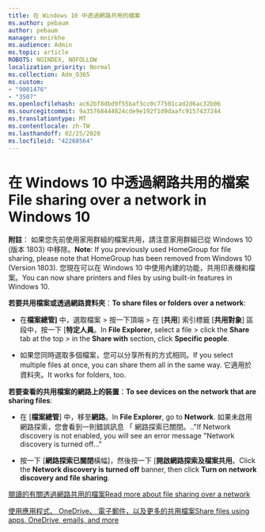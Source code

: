 ```yaml
---
title: 在 Windows 10 中透過網路共用的檔案
ms.author: pebaum
author: pebaum
manager: mnirkhe
ms.audience: Admin
ms.topic: article
ROBOTS: NOINDEX, NOFOLLOW
localization_priority: Normal
ms.collection: Adm_O365
ms.custom:
- "9001476"
- "3507"
ms.openlocfilehash: ac62bf8dbd9f55baf3cc0c77501cad2d6ac32b06
ms.sourcegitcommit: 9a35768444824cde9e192f1d9daafc9157437244
ms.translationtype: MT
ms.contentlocale: zh-TW
ms.lasthandoff: 02/25/2020
ms.locfileid: "42268564"
---
```

# <a name="file-sharing-over-a-network-in-windows-10"></a><span data-ttu-id="399a9-102">在 Windows 10 中透過網路共用的檔案</span><span class="sxs-lookup"><span data-stu-id="399a9-102">File sharing over a network in Windows 10</span></span>

<span data-ttu-id="399a9-103">**附註**： 如果您先前使用家用群組的檔案共用，請注意家用群組已從 Windows 10 (版本 1803) 中移除。</span><span class="sxs-lookup"><span data-stu-id="399a9-103">**Note**: If you previously used HomeGroup for file sharing, please note that HomeGroup has been removed from Windows 10 (Version 1803).</span></span> <span data-ttu-id="399a9-104">您現在可以在 Windows 10 中使用內建的功能，共用印表機和檔案。</span><span class="sxs-lookup"><span data-stu-id="399a9-104">You can now share printers and files by using built-in features in Windows 10.</span></span>

<span data-ttu-id="399a9-105">**若要共用檔案或透過網路資料夾**：</span><span class="sxs-lookup"><span data-stu-id="399a9-105">**To share files or folders over a network**:</span></span>

- <span data-ttu-id="399a9-106">在**檔案總管]** 中，選取檔案 > 按一下頂端 > 在 [**共用**] 索引標籤 [**共用對象**] 區段中，按一下 [**特定人員**。</span><span class="sxs-lookup"><span data-stu-id="399a9-106">In **File Explorer**, select a file > click the **Share** tab at the top > in the **Share with** section, click **Specific people**.</span></span>
          
- <span data-ttu-id="399a9-107">如果您同時選取多個檔案，您可以分享所有的方式相同。</span><span class="sxs-lookup"><span data-stu-id="399a9-107">If you select multiple files at once, you can share them all in the same way.</span></span> <span data-ttu-id="399a9-108">它適用於資料夾。</span><span class="sxs-lookup"><span data-stu-id="399a9-108">It works for folders, too.</span></span>

<span data-ttu-id="399a9-109">**若要查看的共用檔案的網路上的裝置**：</span><span class="sxs-lookup"><span data-stu-id="399a9-109">**To see devices on the network that are sharing files**:</span></span>

- <span data-ttu-id="399a9-110">在 [**檔案總管**] 中，移至**網路**。</span><span class="sxs-lookup"><span data-stu-id="399a9-110">In **File Explorer**, go to **Network**.</span></span> <span data-ttu-id="399a9-111">如果未啟用網路探索，您會看到一則錯誤訊息 「 網路探索已關閉。.."</span><span class="sxs-lookup"><span data-stu-id="399a9-111">If Network discovery is not enabled, you will see an error message "Network discovery is turned off..."</span></span>

- <span data-ttu-id="399a9-112">按一下 [**網路探索已關閉**橫幅]，然後按一下 [**開啟網路探索及檔案共用**。</span><span class="sxs-lookup"><span data-stu-id="399a9-112">Click the **Network discovery is turned off** banner, then click **Turn on network discovery and file sharing**.</span></span> 
          

[<span data-ttu-id="399a9-113">閱讀的有關透過網路共用的檔案</span><span class="sxs-lookup"><span data-stu-id="399a9-113">Read more about file sharing over a network</span></span>](https://support.microsoft.com/help/4092694/windows-10-file-sharing-over-a-network)

[<span data-ttu-id="399a9-114">使用應用程式、 OneDrive、 電子郵件，以及更多的共用檔案</span><span class="sxs-lookup"><span data-stu-id="399a9-114">Share files using apps, OneDrive, emails, and more</span></span>](https://support.microsoft.com/help/4027674/windows-10-share-files-in-file-explorer)
